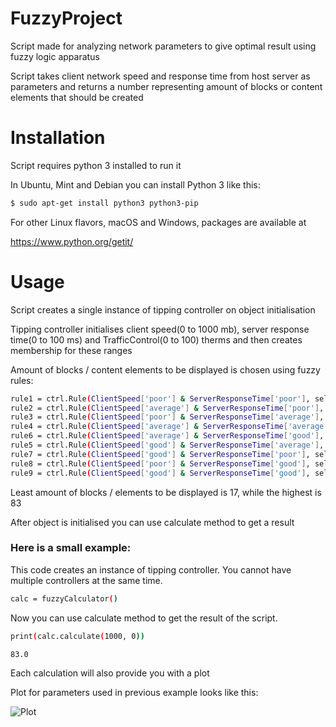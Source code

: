 # FuzzyProject
Script made for analyzing network parameters to give optimal result using fuzzy logic apparatus

Script takes client network speed and response time from host server as parameters and returns a number representing amount of blocks or content elements that should be created

# Installation
Script requires python 3 installed to run it

In Ubuntu, Mint and Debian you can install Python 3 like this:

```sh
$ sudo apt-get install python3 python3-pip
```

For other Linux flavors, macOS and Windows, packages are available at

https://www.python.org/getit/

# Usage
Script creates a single instance of tipping controller on object initialisation

Tipping controller initialises client speed(0 to 1000 mb), server response time(0 to 100 ms) and TrafficControl(0 to 100) therms and then creates membership for these ranges

Amount of blocks / content elements to be displayed is chosen using fuzzy rules:

```sh
rule1 = ctrl.Rule(ClientSpeed['poor'] & ServerResponseTime['poor'], self.TrafficControl['Low'])
rule2 = ctrl.Rule(ClientSpeed['average'] & ServerResponseTime['poor'], self.TrafficControl['Low'])
rule3 = ctrl.Rule(ClientSpeed['poor'] & ServerResponseTime['average'], self.TrafficControl['Low'])
rule4 = ctrl.Rule(ClientSpeed['average'] & ServerResponseTime['average'], self.TrafficControl['medium'])
rule6 = ctrl.Rule(ClientSpeed['average'] & ServerResponseTime['good'], self.TrafficControl['medium'])
rule5 = ctrl.Rule(ClientSpeed['good'] & ServerResponseTime['average'], self.TrafficControl['high'])
rule7 = ctrl.Rule(ClientSpeed['good'] & ServerResponseTime['poor'], self.TrafficControl['Low'])
rule8 = ctrl.Rule(ClientSpeed['poor'] & ServerResponseTime['good'], self.TrafficControl['Low'])
rule9 = ctrl.Rule(ClientSpeed['good'] & ServerResponseTime['good'], self.TrafficControl['high'])
```

Least amount of blocks / elements to be displayed is 17, while the highest is 83

After object is initialised you can use calculate method to get a result

### Here is a small example:

This code creates an instance of tipping controller. You cannot have multiple controllers at the same time.

```sh
calc = fuzzyCalculator()
```
Now you can use calculate method to get the result of the script.

```sh
print(calc.calculate(1000, 0))

83.0
```
Each calculation will also provide you with a plot

Plot for parameters used in previous example looks like this:

![Plot](https://i.imgur.com/DR5CXsMl.png)
